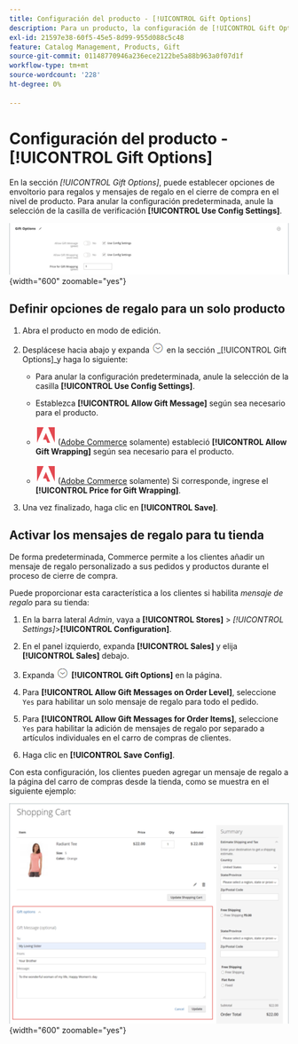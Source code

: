```yaml
---
title: Configuración del producto - [!UICONTROL Gift Options]
description: Para un producto, la configuración de [!UICONTROL Gift Options] determina si se puede incluir un mensaje de regalo o si hay opciones de envoltorio para regalos disponibles durante el cierre de compra.
exl-id: 21597e38-60f5-45e5-8d99-955d088c5c48
feature: Catalog Management, Products, Gift
source-git-commit: 01148770946a236ece2122be5a88b963a0f07d1f
workflow-type: tm+mt
source-wordcount: '228'
ht-degree: 0%

---
```


# Configuración del producto - [!UICONTROL Gift Options]

En la sección _[!UICONTROL Gift Options]_, puede establecer opciones de envoltorio para regalos y mensajes de regalo en el cierre de compra en el nivel de producto. Para anular la configuración predeterminada, anule la selección de la casilla de verificación **[!UICONTROL Use Config Settings]**.

![Opciones de regalo](./assets/product-gift-options-ee.png){width="600" zoomable="yes"}

## Definir opciones de regalo para un solo producto

1. Abra el producto en modo de edición.

1. Desplácese hacia abajo y expanda ![Selector de expansión](../assets/icon-display-expand.png) en la sección _[!UICONTROL Gift Options]_y haga lo siguiente:

   - Para anular la configuración predeterminada, anule la selección de la casilla **[!UICONTROL Use Config Settings]**.

   - Establezca **[!UICONTROL Allow Gift Message]** según sea necesario para el producto.

   - ![Adobe Commerce](../assets/adobe-logo.svg) ([Adobe Commerce](../landing/home.md#product-editions) solamente) estableció **[!UICONTROL Allow Gift Wrapping]** según sea necesario para el producto.

   - ![Adobe Commerce](../assets/adobe-logo.svg) ([Adobe Commerce](../landing/home.md#product-editions) solamente) Si corresponde, ingrese el **[!UICONTROL Price for Gift Wrapping]**.

1. Una vez finalizado, haga clic en **[!UICONTROL Save]**.

## Activar los mensajes de regalo para tu tienda

De forma predeterminada, Commerce permite a los clientes añadir un mensaje de regalo personalizado a sus pedidos y productos durante el proceso de cierre de compra.

Puede proporcionar esta característica a los clientes si habilita _mensaje de regalo_ para su tienda:

1. En la barra lateral _Admin_, vaya a **[!UICONTROL Stores]** > _[!UICONTROL Settings]_>**[!UICONTROL Configuration]**.

1. En el panel izquierdo, expanda **[!UICONTROL Sales]** y elija **[!UICONTROL Sales]** debajo.

1. Expanda ![Selector de expansión](../assets/icon-display-expand.png) **[!UICONTROL Gift Options]** en la página.

1. Para **[!UICONTROL Allow Gift Messages on Order Level]**, seleccione `Yes` para habilitar un solo mensaje de regalo para todo el pedido.

1. Para **[!UICONTROL Allow Gift Messages for Order Items]**, seleccione `Yes` para habilitar la adición de mensajes de regalo por separado a artículos individuales en el carro de compras de clientes.

1. Haga clic en **[!UICONTROL Save Config]**.

Con esta configuración, los clientes pueden agregar un mensaje de regalo a la página del carro de compras desde la tienda, como se muestra en el siguiente ejemplo:

![Mensaje de regalo](./assets/gift-message.png){width="600" zoomable="yes"}
